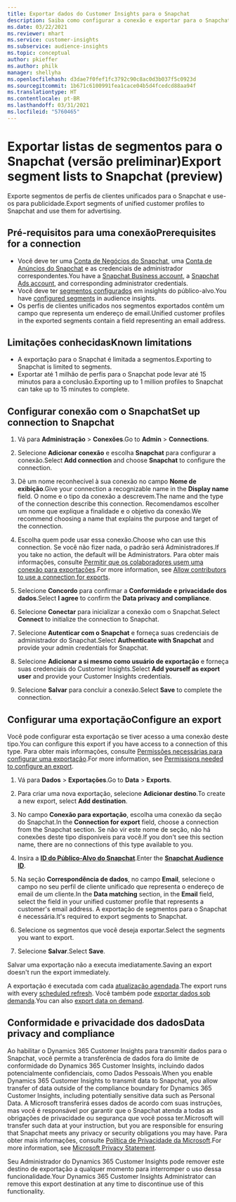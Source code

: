 ```yaml
---
title: Exportar dados do Customer Insights para o Snapchat
description: Saiba como configurar a conexão e exportar para o Snapchat.
ms.date: 03/22/2021
ms.reviewer: mhart
ms.service: customer-insights
ms.subservice: audience-insights
ms.topic: conceptual
author: pkieffer
ms.author: philk
manager: shellyha
ms.openlocfilehash: d3dae7f0fef1fc3792c90c8ac0d3b037f5c0923d
ms.sourcegitcommit: 1b671c6100991fea1cace04b5d4fcedcd88aa94f
ms.translationtype: HT
ms.contentlocale: pt-BR
ms.lasthandoff: 03/31/2021
ms.locfileid: "5760465"
---
```

# <a name="export-segment-lists-to-snapchat-preview"></a><span data-ttu-id="2be3e-103">Exportar listas de segmentos para o Snapchat (versão preliminar)</span><span class="sxs-lookup"><span data-stu-id="2be3e-103">Export segment lists to Snapchat (preview)</span></span>

<span data-ttu-id="2be3e-104">Exporte segmentos de perfis de clientes unificados para o Snapchat e use-os para publicidade.</span><span class="sxs-lookup"><span data-stu-id="2be3e-104">Export segments of unified customer profiles to Snapchat and use them for advertising.</span></span> 

## <a name="prerequisites-for-a-connection"></a><span data-ttu-id="2be3e-105">Pré-requisitos para uma conexão</span><span class="sxs-lookup"><span data-stu-id="2be3e-105">Prerequisites for a connection</span></span>

-   <span data-ttu-id="2be3e-106">Você deve ter uma [Conta de Negócios do Snapchat](https://business.snapchat.com/), uma [Conta de Anúncios do Snapchat](https://ads.snapchat.com/) e as credenciais de administrador correspondentes.</span><span class="sxs-lookup"><span data-stu-id="2be3e-106">You have a [Snapchat Business account](https://business.snapchat.com/), a [Snapchat Ads account](https://ads.snapchat.com/), and corresponding administrator credentials.</span></span>
-   <span data-ttu-id="2be3e-107">Você deve ter [segmentos configurados](segments.md) em insights do público-alvo.</span><span class="sxs-lookup"><span data-stu-id="2be3e-107">You have [configured segments](segments.md) in audience insights.</span></span>
-   <span data-ttu-id="2be3e-108">Os perfis de clientes unificados nos segmentos exportados contêm um campo que representa um endereço de email.</span><span class="sxs-lookup"><span data-stu-id="2be3e-108">Unified customer profiles in the exported segments contain a field representing an email address.</span></span>

## <a name="known-limitations"></a><span data-ttu-id="2be3e-109">Limitações conhecidas</span><span class="sxs-lookup"><span data-stu-id="2be3e-109">Known limitations</span></span>

- <span data-ttu-id="2be3e-110">A exportação para o Snapchat é limitada a segmentos.</span><span class="sxs-lookup"><span data-stu-id="2be3e-110">Exporting to Snapchat is limited to segments.</span></span>
- <span data-ttu-id="2be3e-111">Exportar até 1 milhão de perfis para o Snapchat pode levar até 15 minutos para a conclusão.</span><span class="sxs-lookup"><span data-stu-id="2be3e-111">Exporting up to 1 million profiles to Snapchat can take up to 15 minutes to complete.</span></span> 

## <a name="set-up-connection-to-snapchat"></a><span data-ttu-id="2be3e-112">Configurar conexão com o Snapchat</span><span class="sxs-lookup"><span data-stu-id="2be3e-112">Set up connection to Snapchat</span></span>

1. <span data-ttu-id="2be3e-113">Vá para **Administração** > **Conexões**.</span><span class="sxs-lookup"><span data-stu-id="2be3e-113">Go to **Admin** > **Connections**.</span></span>

1. <span data-ttu-id="2be3e-114">Selecione **Adicionar conexão** e escolha **Snapchat** para configurar a conexão.</span><span class="sxs-lookup"><span data-stu-id="2be3e-114">Select **Add connection** and choose **Snapchat** to configure the connection.</span></span>

1. <span data-ttu-id="2be3e-115">Dê um nome reconhecível à sua conexão no campo **Nome de exibição**.</span><span class="sxs-lookup"><span data-stu-id="2be3e-115">Give your connection a recognizable name in the **Display name** field.</span></span> <span data-ttu-id="2be3e-116">O nome e o tipo da conexão a descrevem.</span><span class="sxs-lookup"><span data-stu-id="2be3e-116">The name and the type of the connection describe this connection.</span></span> <span data-ttu-id="2be3e-117">Recomendamos escolher um nome que explique a finalidade e o objetivo da conexão.</span><span class="sxs-lookup"><span data-stu-id="2be3e-117">We recommend choosing a name that explains the purpose and target of the connection.</span></span>

1. <span data-ttu-id="2be3e-118">Escolha quem pode usar essa conexão.</span><span class="sxs-lookup"><span data-stu-id="2be3e-118">Choose who can use this connection.</span></span> <span data-ttu-id="2be3e-119">Se você não fizer nada, o padrão será Administradores.</span><span class="sxs-lookup"><span data-stu-id="2be3e-119">If you take no action, the default will be Administrators.</span></span> <span data-ttu-id="2be3e-120">Para obter mais informações, consulte [Permitir que os colaboradores usem uma conexão para exportações](connections.md#allow-contributors-to-use-a-connection-for-exports).</span><span class="sxs-lookup"><span data-stu-id="2be3e-120">For more information, see [Allow contributors to use a connection for exports](connections.md#allow-contributors-to-use-a-connection-for-exports).</span></span>

1. <span data-ttu-id="2be3e-121">Selecione **Concordo** para confirmar a **Conformidade e privacidade dos dados**.</span><span class="sxs-lookup"><span data-stu-id="2be3e-121">Select **I agree** to confirm the **Data privacy and compliance**.</span></span>

1. <span data-ttu-id="2be3e-122">Selecione **Conectar** para inicializar a conexão com o Snapchat.</span><span class="sxs-lookup"><span data-stu-id="2be3e-122">Select **Connect** to initialize the connection to Snapchat.</span></span>

1. <span data-ttu-id="2be3e-123">Selecione **Autenticar com o Snapchat** e forneça suas credenciais de administrador do Snapchat.</span><span class="sxs-lookup"><span data-stu-id="2be3e-123">Select **Authenticate with Snapchat** and provide your admin credentials for Snapchat.</span></span> 

1. <span data-ttu-id="2be3e-124">Selecione **Adicionar a si mesmo como usuário de exportação** e forneça suas credenciais do Customer Insights.</span><span class="sxs-lookup"><span data-stu-id="2be3e-124">Select **Add yourself as export user** and provide your Customer Insights credentials.</span></span>

1. <span data-ttu-id="2be3e-125">Selecione **Salvar** para concluir a conexão.</span><span class="sxs-lookup"><span data-stu-id="2be3e-125">Select **Save** to complete the connection.</span></span>

## <a name="configure-an-export"></a><span data-ttu-id="2be3e-126">Configurar uma exportação</span><span class="sxs-lookup"><span data-stu-id="2be3e-126">Configure an export</span></span>

<span data-ttu-id="2be3e-127">Você pode configurar esta exportação se tiver acesso a uma conexão deste tipo.</span><span class="sxs-lookup"><span data-stu-id="2be3e-127">You can configure this export if you have access to a connection of this type.</span></span> <span data-ttu-id="2be3e-128">Para obter mais informações, consulte [Permissões necessárias para configurar uma exportação](export-destinations.md#set-up-a-new-export).</span><span class="sxs-lookup"><span data-stu-id="2be3e-128">For more information, see [Permissions needed to configure an export](export-destinations.md#set-up-a-new-export).</span></span>

1. <span data-ttu-id="2be3e-129">Vá para **Dados** > **Exportações**.</span><span class="sxs-lookup"><span data-stu-id="2be3e-129">Go to **Data** > **Exports**.</span></span>

1. <span data-ttu-id="2be3e-130">Para criar uma nova exportação, selecione **Adicionar destino**.</span><span class="sxs-lookup"><span data-stu-id="2be3e-130">To create a new export, select **Add destination**.</span></span>

1. <span data-ttu-id="2be3e-131">No campo **Conexão para exportação**, escolha uma conexão da seção do Snapchat.</span><span class="sxs-lookup"><span data-stu-id="2be3e-131">In the **Connection for export** field, choose a connection from the Snapchat section.</span></span> <span data-ttu-id="2be3e-132">Se não vir este nome de seção, não há conexões deste tipo disponíveis para você.</span><span class="sxs-lookup"><span data-stu-id="2be3e-132">If you don't see this section name, there are no connections of this type available to you.</span></span>

1. <span data-ttu-id="2be3e-133">Insira a [**ID do Público-Alvo do Snapchat**](https://businesshelp.snapchat.com/s/article/custom-audiences).</span><span class="sxs-lookup"><span data-stu-id="2be3e-133">Enter the [**Snapchat Audience ID**](https://businesshelp.snapchat.com/s/article/custom-audiences).</span></span>

1. <span data-ttu-id="2be3e-134">Na seção **Correspondência de dados**, no campo **Email**, selecione o campo no seu perfil de cliente unificado que representa o endereço de email de um cliente.</span><span class="sxs-lookup"><span data-stu-id="2be3e-134">In the **Data matching** section, in the **Email** field, select the field in your unified customer profile that represents a customer's email address.</span></span> <span data-ttu-id="2be3e-135">A exportação de segmentos para o Snapchat é necessária.</span><span class="sxs-lookup"><span data-stu-id="2be3e-135">It's required to export segments to Snapchat.</span></span>

1. <span data-ttu-id="2be3e-136">Selecione os segmentos que você deseja exportar.</span><span class="sxs-lookup"><span data-stu-id="2be3e-136">Select the segments you want to export.</span></span> 

1. <span data-ttu-id="2be3e-137">Selecione **Salvar**.</span><span class="sxs-lookup"><span data-stu-id="2be3e-137">Select **Save**.</span></span>

<span data-ttu-id="2be3e-138">Salvar uma exportação não a executa imediatamente.</span><span class="sxs-lookup"><span data-stu-id="2be3e-138">Saving an export doesn't run the export immediately.</span></span>

<span data-ttu-id="2be3e-139">A exportação é executada com cada [atualização agendada](system.md#schedule-tab).</span><span class="sxs-lookup"><span data-stu-id="2be3e-139">The export runs with every [scheduled refresh](system.md#schedule-tab).</span></span> <span data-ttu-id="2be3e-140">Você também pode [exportar dados sob demanda](export-destinations.md#run-exports-on-demand).</span><span class="sxs-lookup"><span data-stu-id="2be3e-140">You can also [export data on demand](export-destinations.md#run-exports-on-demand).</span></span> 


## <a name="data-privacy-and-compliance"></a><span data-ttu-id="2be3e-141">Conformidade e privacidade dos dados</span><span class="sxs-lookup"><span data-stu-id="2be3e-141">Data privacy and compliance</span></span>

<span data-ttu-id="2be3e-142">Ao habilitar o Dynamics 365 Customer Insights para transmitir dados para o Snapchat, você permite a transferência de dados fora do limite de conformidade do Dynamics 365 Customer Insights, incluindo dados potencialmente confidenciais, como Dados Pessoais.</span><span class="sxs-lookup"><span data-stu-id="2be3e-142">When you enable Dynamics 365 Customer Insights to transmit data to Snapchat, you allow transfer of data outside of the compliance boundary for Dynamics 365 Customer Insights, including potentially sensitive data such as Personal Data.</span></span> <span data-ttu-id="2be3e-143">A Microsoft transferirá esses dados de acordo com suas instruções, mas você é responsável por garantir que o Snapchat atenda a todas as obrigações de privacidade ou segurança que você possa ter.</span><span class="sxs-lookup"><span data-stu-id="2be3e-143">Microsoft will transfer such data at your instruction, but you are responsible for ensuring that Snapchat meets any privacy or security obligations you may have.</span></span> <span data-ttu-id="2be3e-144">Para obter mais informações, consulte [Política de Privacidade da Microsoft](https://go.microsoft.com/fwlink/?linkid=396732).</span><span class="sxs-lookup"><span data-stu-id="2be3e-144">For more information, see [Microsoft Privacy Statement](https://go.microsoft.com/fwlink/?linkid=396732).</span></span>

<span data-ttu-id="2be3e-145">Seu Administrador do Dynamics 365 Customer Insights pode remover este destino de exportação a qualquer momento para interromper o uso dessa funcionalidade.</span><span class="sxs-lookup"><span data-stu-id="2be3e-145">Your Dynamics 365 Customer Insights Administrator can remove this export destination at any time to discontinue use of this functionality.</span></span>
